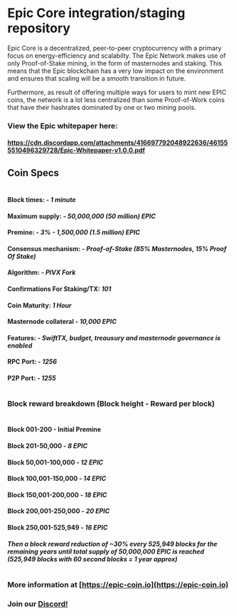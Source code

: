 # Epic Core integration/staging repository

Epic Core is a decentralized, peer-to-peer cryptocurrency with a primary focus on energy-efficiency and scalabilty. The Epic Network makes use of only Proof-of-Stake mining, in the form of masternodes and staking. This means that the Epic blockchain has a very low impact on the environment and ensures that scaling will be a smooth transition in future. 

Furthermore, as result of offering multiple ways for users to mint new EPIC coins, the network is a lot less centralized than some Proof-of-Work coins that have their hashrates dominated by one or two mining pools.

### View the Epic whitepaper here: 

#### https://cdn.discordapp.com/attachments/416697792048922636/461555510496329728/Epic-Whitepaper-v1.0.0.pdf

## Coin Specs

#

#### Block times: - *1 minute* 
#### Maximum supply: - *50,000,000 (50 million) EPIC*
#### Premine: - *3% - 1,500,000 (1.5 million) EPIC*
#### Consensus mechanism: - *Proof-of-Stake (85% Masternodes, 15% Proof Of Stake)*
#### Algorithm: - *PIVX Fork* 
#### Confirmations For Staking/TX: *101*
#### Coin Maturity: *1 Hour*
#### Masternode collateral - *10,000 EPIC*  
#### Features: - *SwiftTX, budget, treausury and masternode governance is enabled* 
#### RPC Port: - *1256* 
#### P2P Port: - *1255* 

#

### Block reward breakdown (Block height - Reward per block)
#
#### Block 001-200 - Initial Premine

#### Block 201-50,000	  -   *8 EPIC*

#### Block 50,001-100,000   -   *12 EPIC*

#### Block 100,001-150,000  -   *14 EPIC*

#### Block 150,001-200,000  -   *18 EPIC*

#### Block 200,001-250,000  -  *20 EPIC*

#### Block 250,001-525,949   -   *16 EPIC*

#### *Then a block reward reduction of ~30% every 525,949 blocks for the remaining years until total supply of 50,000,000 EPIC is reached (525,949 blocks with 60 second blocks = 1 year approx)*

#

### More information at [https://epic-coin.io](https://epic-coin.io)
### Join our [Discord!](https://discord.gg/hKcEDms)

